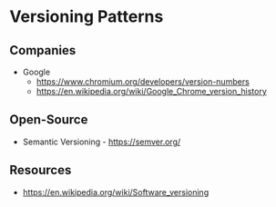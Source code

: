 # Versioning Patterns

## Companies

- Google
  - https://www.chromium.org/developers/version-numbers
  - https://en.wikipedia.org/wiki/Google_Chrome_version_history

## Open-Source

- Semantic Versioning - https://semver.org/

## Resources
- https://en.wikipedia.org/wiki/Software_versioning

